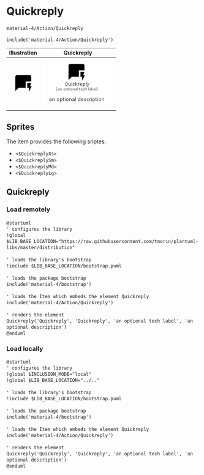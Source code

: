 # Quickreply


```text
material-4/Action/Quickreply
```

```text
include('material-4/Action/Quickreply')
```



| Illustration | Quickreply |
| :---: | :---: |
| ![illustration for Illustration](../../material-4/Action/Quickreply.png) | ![illustration for Quickreply](../../material-4/Action/Quickreply.Local.png) |



## Sprites
The item provides the following sriptes:

- `<$QuickreplyXs>`
- `<$QuickreplySm>`
- `<$QuickreplyMd>`
- `<$QuickreplyLg>`





## Quickreply

### Load remotely
```plantuml
@startuml
' configures the library
!global $LIB_BASE_LOCATION="https://raw.githubusercontent.com/tmorin/plantuml-libs/master/distribution"

' loads the library's bootstrap
!include $LIB_BASE_LOCATION/bootstrap.puml

' loads the package bootstrap
include('material-4/bootstrap')

' loads the Item which embeds the element Quickreply
include('material-4/Action/Quickreply')

' renders the element
Quickreply('Quickreply', 'Quickreply', 'an optional tech label', 'an optional description')
@enduml
```

### Load locally
```plantuml
@startuml
' configures the library
!global $INCLUSION_MODE="local"
!global $LIB_BASE_LOCATION="../.."

' loads the library's bootstrap
!include $LIB_BASE_LOCATION/bootstrap.puml

' loads the package bootstrap
include('material-4/bootstrap')

' loads the Item which embeds the element Quickreply
include('material-4/Action/Quickreply')

' renders the element
Quickreply('Quickreply', 'Quickreply', 'an optional tech label', 'an optional description')
@enduml
```

